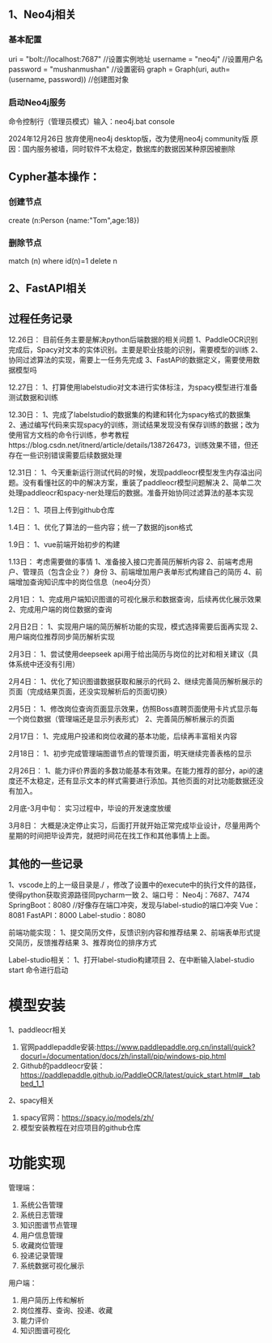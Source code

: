 ## 1、Neo4j相关
### 基本配置
uri = "bolt://localhost:7687"  //设置实例地址
username = "neo4j" //设置用户名
password = "mushanmushan" //设置密码
graph = Graph(uri, auth=(username, password)) //创建图对象

### 启动Neo4j服务
命令控制行（管理员模式）输入：neo4j.bat console

2024年12月26日 放弃使用neo4j desktop版，改为使用neo4j community版 
原因：国内服务被墙，同时软件不太稳定，数据库的数据因某种原因被删除

## Cypher基本操作：
### 创建节点
create (n:Person {name:"Tom",age:18})

### 删除节点
match (n) where id(n)=1 delete n






## 2、FastAPI相关







## 过程任务记录

12.26日：
目前任务主要是解决python后端数据的相关问题
1、PaddleOCR识别完成后，Spacy对文本的实体识别。主要是职业技能的识别，需要模型的训练
2、协同过滤算法的实现，需要上一任务先完成
3、FastAPI的数据定义，需要使用数据模型吗

12.27日：
1、打算使用labelstudio对文本进行实体标注，为spacy模型进行准备测试数据和训练

12.30日：
1、完成了labelstudio的数据集的构建和转化为spacy格式的数据集
2、通过编写代码来实现spacy的训练，测试结果发现没有保存训练的数据；改为使用官方文档的命令行训练，参考教程https://blog.csdn.net/itnerd/article/details/138726473，训练效果不错，但还存在一些识别错误需要后续数据处理

12.31日：
1、今天重新运行测试代码的时候，发现paddleocr模型发生内存溢出问题。没有看懂社区的中的解决方案，重装了paddleocr模型问题解决
2、简单二次处理paddleocr和spacy-ner处理后的数据。准备开始协同过滤算法的基本实现

1.2日：
1、项目上传到github仓库

1.4日：
1、优化了算法的一些内容；统一了数据的json格式

1.9日：
1、vue前端开始初步的构建

1.13日：
考虑需要做的事情
1、准备接入接口完善简历解析内容
2、前端考虑用户、管理员（包含企业？）身份
3、前端增加用户表单形式构建自己的简历
4、前端增加查询知识库中的岗位信息（neo4j分页）

2月1日：
1、完成用户端知识图谱的可视化展示和数据查询，后续再优化展示效果
2、完成用户端的岗位数据的查询

2月日2日：
1、实现用户端的简历解析功能的实现，模式选择需要后面再实现
2、用户端岗位推荐同步简历解析实现

2月3日：
1、尝试使用deepseek api用于给出简历与岗位的比对和相关建议（具体系统中还没有引用）

2月4日：
1、优化了知识图谱数据获取和展示的代码
2、继续完善简历解析展示的页面（完成结果页面，还没实现解析后的页面切换）

2月5日：
1、修改岗位查询页面显示效果，仿照Boss直聘页面使用卡片式显示每一个岗位数据（管理端还是显示列表形式）
2、完善简历解析展示的页面

2月17日：
1、完成用户投递和岗位收藏的基本功能，后续再丰富相关内容

2月18日：
1、初步完成管理端图谱节点的管理页面，明天继续完善表格的显示

2月26日：
1、能力评价界面的多数功能基本有效果。在能力推荐的部分，api的速度还不太稳定，还有显示文本的样式需要进行添加。其他页面的对比功能数据还没有加入。

2月底-3月中旬：
实习过程中，毕设的开发速度放缓

3月8日：
大概是决定停止实习，后面打开就开始正常完成毕业设计，尽量用两个星期的时间把毕设弄完，就把时间花在找工作和其他事情上上面。

## 其他的一些记录
1、vscode上的上一级目录是./ ，修改了设置中的execute中的执行文件的路径，使得python获取资源路径同pycharm一致
2、端口号：
Neo4j：7687、7474
SpringBoot：8080 //好像存在端口冲突，发现与label-studio的端口冲突
Vue：8081
FastAPI：8000
Label-studio：8080

前端功能实现：
1、提交简历文件，反馈识别内容和推荐结果
2、前端表单形式提交简历，反馈推荐结果
3、推荐岗位的排序方式

Label-studio相关：
1、打开label-studio构建项目
2、在中断输入label-studio start 命令进行启动



# 模型安装
1、paddleocr相关
1. 官网paddlepaddle安装:https://www.paddlepaddle.org.cn/install/quick?docurl=/documentation/docs/zh/install/pip/windows-pip.html
2. Github的paddleocr安装：https://paddlepaddle.github.io/PaddleOCR/latest/quick_start.html#__tabbed_1_1

2、spacy相关
1. spacy官网：https://spacy.io/models/zh/
2. 模型安装教程在对应项目的github仓库
# 功能实现

管理端：
1. 系统公告管理
2. 系统日志管理
3. 知识图谱节点管理
4. 用户信息管理
5. 收藏岗位管理
6. 投递记录管理
7. 系统数据可视化展示

用户端：
1. 用户简历上传和解析
2. 岗位推荐、查询、投递、收藏
3. 能力评价
4. 知识图谱可视化